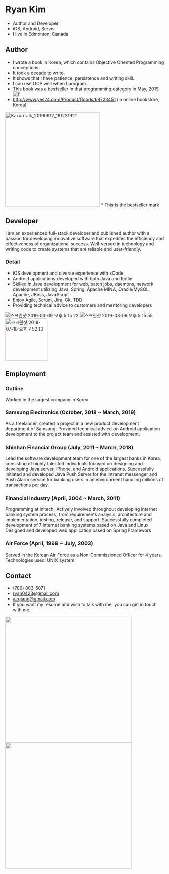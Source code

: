 # Ryan Kim
* Author and Developer
* iOS, Android, Server
* I live in Edmonton, Canada

## Author
* I wrote a book in Korea, which contains Objective Oriented Programming conceptions.
* It took a decade to write.
* It shows that I have patience, persistence and writing skill.
* I can use OOP well when I program.
* This book was a bestseller in that programming category in May, 2019.
![f](https://user-images.githubusercontent.com/11452935/51438922-2c2a1a00-1cf6-11e9-8ae4-3308ba0b95c2.jpg)
* http://www.yes24.com/Product/Goods/69723451 (in online bookstore, Korea)

<img width="300" alt="KakaoTalk_20190912_181231921" src="https://user-images.githubusercontent.com/11452935/64829369-45cfe880-d589-11e9-9967-03da275ff5be.jpg">
* This is the bestseller mark

## Developer
I am an experienced full-stack developer and published author with a passion for developing innovative software that expedites the efficiency and effectiveness of organizational success. Well-versed in technology and writing code to create systems that are reliable and user-friendly.
### Detail
*	iOS development and diverse experience with xCode
* Android applications developed with both Java and Kotlin
*	Skilled in Java development for web, batch jobs, daemons, network development utilizing Java, Spring, Apache MINA, Oracle/MySQL, Apache, JBoss, JavaScript
*	Enjoy Agile, Scrum, Jira, Git, TDD
*	Providing technical advice to customers and mentoring developers

![스크린샷 2019-03-09 오후 5 15 22](https://user-images.githubusercontent.com/11452935/61503601-a382f280-a995-11e9-815b-2d45d7d65f1c.png)
![스크린샷 2019-03-09 오후 5 15 55](https://user-images.githubusercontent.com/11452935/61503605-a7167980-a995-11e9-8477-c5f367188991.png)
<img width="134" alt="스크린샷 2019-07-18 오후 7 52 13" src="https://user-images.githubusercontent.com/11452935/61503611-aaaa0080-a995-11e9-9414-1d292ad48173.png">

## Employment
### Outline
Worked in the largest company in Korea
### Samsung Electronics (October, 2018 ~ March, 2019)
As a freelancer, created a project in a new product development department of Samsung. Provided technical advice on Android application development to the project team and assisted with development.
### Shinhan Financial Group (July, 2011 ~ March, 2018)
Lead the software development team for one of the largest banks in Korea, consisting of highly talented individuals focused on designing and developing Java server, iPhone, and Android applications. Successfully initiated and developed Java Push Server for the intranet messenger and Push Alarm service for banking users in an environment handling millions of transactions per day.
### Financial industry (April, 2004 ~ March, 2011)
Programming at Initech, Actively involved throughout developing internet banking system process, from requirements analysis, architecture and implementation, testing, release, and support. Successfully completed development of 7 internet banking systems based on Java and Linux. Designed and developed web application based on Spring Framework 
### Air Force (April, 1999 ~ July, 2003)
Served in the Korean Air Force as a Non-Commissioned Officer for 4 years. Technologies used: UNIX system

## Contact
* (780) 803-5071 
* ryan0423@gmail.com
* airqjang@gmail.com
* If you want my resume and wish to talk with me, you can get in touch with me.

<img width="400" src="https://user-images.githubusercontent.com/11452935/61641177-e70e8280-ac5b-11e9-8a63-1792b514c534.png">

<img width="400" src="https://user-images.githubusercontent.com/11452935/61641173-e4ac2880-ac5b-11e9-85bf-968b14946fdc.png">
